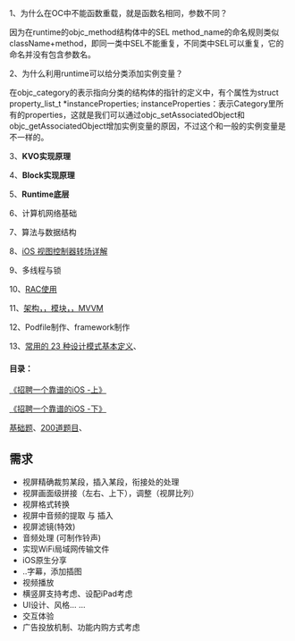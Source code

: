 1、为什么在OC中不能函数重载，就是函数名相同，参数不同？

因为在runtime的objc_method结构体中的SEL method_name的命名规则类似className+method，即同一类中SEL不能重复，不同类中SEL可以重复，它的命名并没有包含参数名。

2、为什么利用runtime可以给分类添加实例变量？

在objc_category的表示指向分类的结构体的指针的定义中，有个属性为struct property_list_t *instanceProperties; instanceProperties：表示Category里所有的properties，这就是我们可以通过objc_setAssociatedObject和objc_getAssociatedObject增加实例变量的原因，不过这个和一般的实例变量是不一样的。

3、**KVO实现原理**

4、**Block实现原理**

5、**Runtime底层**

6、计算机网络基础

7、算法与数据结构

8、<a href= "https://blog.devtang.com/2016/03/13/iOS-transition-guide/" target="_blank">iOS 视图控制器转场详解</a>

9、多线程与锁

10、<a href= "https://www.jianshu.com/p/e99cb4310482" target="_blank">RAC使用</a>

11、<a href= "https://casatwy.com/iosying-yong-jia-gou-tan-viewceng-de-zu-zhi-he-diao-yong-fang-an.html" target="_blank">架构，，模块，，MVVM</a>

12、Podfile制作、framework制作

13、<a href= "https://juejin.im/entry/58e45768ac502e4957a22909" target="_blank">常用的 23 种设计模式基本定义</a>、

#### 目录：

<a href= "https://github.com/ChenYilong/iOSInterviewQuestions/blob/master/01%E3%80%8A%E6%8B%9B%E8%81%98%E4%B8%80%E4%B8%AA%E9%9D%A0%E8%B0%B1%E7%9A%84iOS%E3%80%8B%E9%9D%A2%E8%AF%95%E9%A2%98%E5%8F%82%E8%80%83%E7%AD%94%E6%A1%88/%E3%80%8A%E6%8B%9B%E8%81%98%E4%B8%80%E4%B8%AA%E9%9D%A0%E8%B0%B1%E7%9A%84iOS%E3%80%8B%E9%9D%A2%E8%AF%95%E9%A2%98%E5%8F%82%E8%80%83%E7%AD%94%E6%A1%88%EF%BC%88%E4%B8%8A%EF%BC%89.md#11-synthesize%E5%92%8Cdynamic%E5%88%86%E5%88%AB%E6%9C%89%E4%BB%80%E4%B9%88%E4%BD%9C%E7%94%A8" target="_blank">《招聘一个靠谱的iOS -上》</a>

<a href= "https://github.com/ChenYilong/iOSInterviewQuestions/blob/master/01%E3%80%8A%E6%8B%9B%E8%81%98%E4%B8%80%E4%B8%AA%E9%9D%A0%E8%B0%B1%E7%9A%84iOS%E3%80%8B%E9%9D%A2%E8%AF%95%E9%A2%98%E5%8F%82%E8%80%83%E7%AD%94%E6%A1%88/%E3%80%8A%E6%8B%9B%E8%81%98%E4%B8%80%E4%B8%AA%E9%9D%A0%E8%B0%B1%E7%9A%84iOS%E3%80%8B%E9%9D%A2%E8%AF%95%E9%A2%98%E5%8F%82%E8%80%83%E7%AD%94%E6%A1%88%EF%BC%88%E4%B8%8B%EF%BC%89.md#49-kvc%E5%92%8Ckvo%E7%9A%84keypath%E4%B8%80%E5%AE%9A%E6%98%AF%E5%B1%9E%E6%80%A7%E4%B9%88" target="_blank">《招聘一个靠谱的iOS -下》</a>

<a href= "https://www.jianshu.com/p/836ac5f1b31d" target="_blank">基础题</a>、<a href= "http://www.cocoachina.com/ios/20190213/26321.html" target="_blank">200道题目</a>、



## 需求

- 视屏精确裁剪某段，插入某段，衔接处的处理
- 视屏画面级拼接（左右、上下），调整（视屏比列）
- 视屏格式转换
- 视屏中音频的提取 与 插入
- 视屏滤镜(特效)
- 音频处理 (可制作铃声)
- 实现WiFi局域网传输文件
- iOS原生分享
- ..字幕，添加插图
- 视频播放
- 横竖屏支持考虑、设配iPad考虑
- UI设计、风格… ...
- 交互体验
- 广告投放机制、功能内购方式考虑